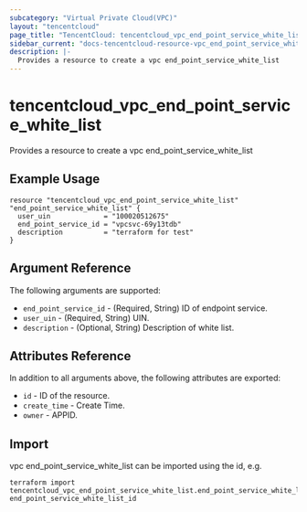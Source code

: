 ```yaml
---
subcategory: "Virtual Private Cloud(VPC)"
layout: "tencentcloud"
page_title: "TencentCloud: tencentcloud_vpc_end_point_service_white_list"
sidebar_current: "docs-tencentcloud-resource-vpc_end_point_service_white_list"
description: |-
  Provides a resource to create a vpc end_point_service_white_list
---
```


# tencentcloud_vpc_end_point_service_white_list

Provides a resource to create a vpc end_point_service_white_list

## Example Usage

```hcl
resource "tencentcloud_vpc_end_point_service_white_list" "end_point_service_white_list" {
  user_uin             = "100020512675"
  end_point_service_id = "vpcsvc-69y13tdb"
  description          = "terraform for test"
}
```

## Argument Reference

The following arguments are supported:

* `end_point_service_id` - (Required, String) ID of endpoint service.
* `user_uin` - (Required, String) UIN.
* `description` - (Optional, String) Description of white list.

## Attributes Reference

In addition to all arguments above, the following attributes are exported:

* `id` - ID of the resource.
* `create_time` - Create Time.
* `owner` - APPID.


## Import

vpc end_point_service_white_list can be imported using the id, e.g.

```
terraform import tencentcloud_vpc_end_point_service_white_list.end_point_service_white_list end_point_service_white_list_id
```

